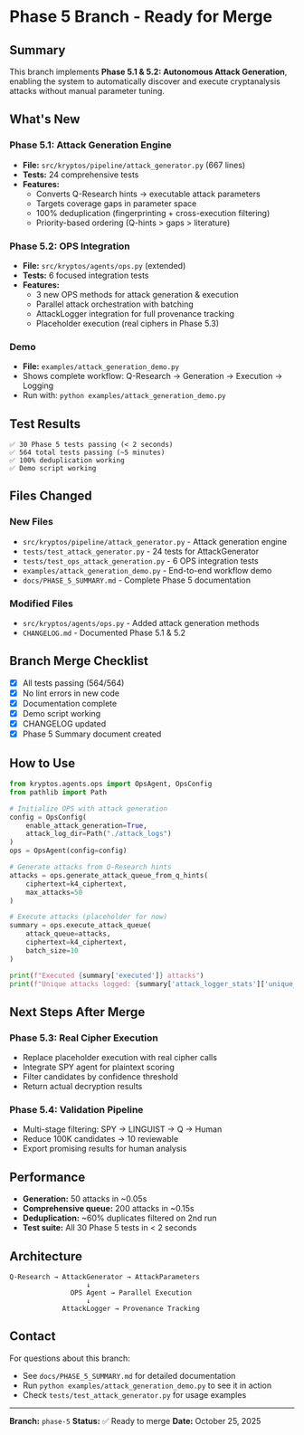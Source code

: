 # Phase 5 Branch - Ready for Merge

## Summary

This branch implements **Phase 5.1 & 5.2: Autonomous Attack Generation**, enabling the system to automatically discover
and execute cryptanalysis attacks without manual parameter tuning.

## What's New

### Phase 5.1: Attack Generation Engine

- **File:** `src/kryptos/pipeline/attack_generator.py` (667 lines)
- **Tests:** 24 comprehensive tests
- **Features:**
  - Converts Q-Research hints → executable attack parameters
  - Targets coverage gaps in parameter space
  - 100% deduplication (fingerprinting + cross-execution filtering)
  - Priority-based ordering (Q-hints > gaps > literature)

### Phase 5.2: OPS Integration

- **File:** `src/kryptos/agents/ops.py` (extended)
- **Tests:** 6 focused integration tests
- **Features:**
  - 3 new OPS methods for attack generation & execution
  - Parallel attack orchestration with batching
  - AttackLogger integration for full provenance tracking
  - Placeholder execution (real ciphers in Phase 5.3)

### Demo

- **File:** `examples/attack_generation_demo.py`
- Shows complete workflow: Q-Research → Generation → Execution → Logging
- Run with: `python examples/attack_generation_demo.py`

## Test Results

```
✅ 30 Phase 5 tests passing (< 2 seconds)
✅ 564 total tests passing (~5 minutes)
✅ 100% deduplication working
✅ Demo script working
```

## Files Changed

### New Files

- `src/kryptos/pipeline/attack_generator.py` - Attack generation engine
- `tests/test_attack_generator.py` - 24 tests for AttackGenerator
- `tests/test_ops_attack_generation.py` - 6 OPS integration tests
- `examples/attack_generation_demo.py` - End-to-end workflow demo
- `docs/PHASE_5_SUMMARY.md` - Complete Phase 5 documentation

### Modified Files

- `src/kryptos/agents/ops.py` - Added attack generation methods
- `CHANGELOG.md` - Documented Phase 5.1 & 5.2

## Branch Merge Checklist

- [x] All tests passing (564/564)
- [x] No lint errors in new code
- [x] Documentation complete
- [x] Demo script working
- [x] CHANGELOG updated
- [x] Phase 5 Summary document created

## How to Use

```python
from kryptos.agents.ops import OpsAgent, OpsConfig
from pathlib import Path

# Initialize OPS with attack generation
config = OpsConfig(
    enable_attack_generation=True,
    attack_log_dir=Path("./attack_logs")
)
ops = OpsAgent(config=config)

# Generate attacks from Q-Research hints
attacks = ops.generate_attack_queue_from_q_hints(
    ciphertext=k4_ciphertext,
    max_attacks=50
)

# Execute attacks (placeholder for now)
summary = ops.execute_attack_queue(
    attack_queue=attacks,
    ciphertext=k4_ciphertext,
    batch_size=10
)

print(f"Executed {summary['executed']} attacks")
print(f"Unique attacks logged: {summary['attack_logger_stats']['unique_attacks']}")
```

## Next Steps After Merge

### Phase 5.3: Real Cipher Execution

- Replace placeholder execution with real cipher calls
- Integrate SPY agent for plaintext scoring
- Filter candidates by confidence threshold
- Return actual decryption results

### Phase 5.4: Validation Pipeline

- Multi-stage filtering: SPY → LINGUIST → Q → Human
- Reduce 100K candidates → 10 reviewable
- Export promising results for human analysis

## Performance

- **Generation:** 50 attacks in ~0.05s
- **Comprehensive queue:** 200 attacks in ~0.15s
- **Deduplication:** ~60% duplicates filtered on 2nd run
- **Test suite:** All 30 Phase 5 tests in < 2 seconds

## Architecture

```
Q-Research → AttackGenerator → AttackParameters
                   ↓
               OPS Agent → Parallel Execution
                   ↓
             AttackLogger → Provenance Tracking
```

## Contact

For questions about this branch:

- See `docs/PHASE_5_SUMMARY.md` for detailed documentation
- Run `python examples/attack_generation_demo.py` to see it in action
- Check `tests/test_attack_generator.py` for usage examples

---

**Branch:** `phase-5` **Status:** ✅ Ready to merge **Date:** October 25, 2025
